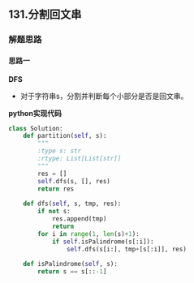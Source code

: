 ## 131.分割回文串
### 解题思路
#### 思路一
**DFS**
- 对于字符串s，分割并判断每个小部分是否是回文串。

**python实现代码**
```python
class Solution:
    def partition(self, s):
        """
        :type s: str
        :rtype: List[List[str]]
        """
        res = []
        self.dfs(s, [], res)
        return res
    
    def dfs(self, s, tmp, res):
        if not s:
            res.append(tmp)
            return 
        for i in range(1, len(s)+1):
            if self.isPalindrome(s[:i]):
                self.dfs(s[i:], tmp+[s[:i]], res)
        
    def isPalindrome(self, s):
        return s == s[::-1]

```

